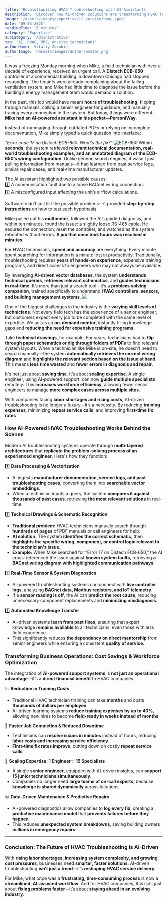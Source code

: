 ```yaml
---
title: 'Revolutionizing HVAC Troubleshooting with AI-Assistants'
description: 'Discover how AI-driven solutions are transforming HVAC troubleshooting, cutting training costs, and providing real-time solutions to technicians on-site.'
image: '/assets/images/expertise/it_service/hvac.jpeg'
date: '09-03-2025'
readingTime: '6 minutes'
category: 'Expertise'
subCategory: 'Administrative'
tag: 'AI, HVAC, BMS, on-site technicians'
authorName: 'Vitaliy Zarubin'
authorImage: '/assets/images/author/avatar.png'
---
```


It was a freezing Monday morning when Mike, a field technician with over a decade of experience, received an urgent call. A **Distech ECB-650** controller at a commercial building in downtown Chicago had stopped responding. The tenants were already complaining about the failing ventilation system, and Mike had little time to diagnose the issue before the building’s energy management team would demand a solution. 

In the past, this job would have meant **hours of troubleshooting**, flipping through manuals, calling a senior engineer for guidance, and manually tracing every connection in the system. But today, things were different. **Mike had an AI-powered assistant in his pocket—PersoniWay**.

Instead of rummaging through outdated PDFs or relying on incomplete documentation, Mike simply typed a quick question into interface: 

*"Error code 17 on Distech ECB-650. What’s the fix?"*
![ECB-650](https://i.imgur.com/LPMhEWM.png)
Within **seconds**, the system retrieved **relevant technical documentation, real-world troubleshooting examples, and an annotated diagram of the ECB-650’s wiring configuration**. Unlike generic search engines, it wasn’t just pulling information from manuals—it had learned from past service logs, similar repair cases, and real-time manufacturer updates.

The AI assistant highlighted two possible causes:  
1️⃣ A communication fault due to a loose BACnet wiring connection.  
2️⃣ A misconfigured input affecting the unit’s airflow calculations.

Software didn’t just list the possible problems—it provided **step-by-step instructions** on how to test each hypothesis. 

Mike pulled out his **multimeter**, followed the AI’s guided diagnosis, and within ten minutes, found the issue: a slightly loose RS-485 cable. He secured the connection, reset the controller, and watched as the system rebooted without errors. **A job that once took hours was resolved in minutes**.

For HVAC technicians, **speed and accuracy** are everything. Every minute spent searching for information is a minute lost in productivity. Traditionally, troubleshooting requires **years of hands-on experience**, expensive training programs, and direct access to engineers who may not always be available.

By leveraging **AI-driven vector databases**, the system **understands technical queries**, **retrieves relevant schematics**, and **guides technicians in real-time**. It’s more than just a search tool—it’s a **problem-solving companion**, trained specifically to understand **HVAC controllers, sensors, and building management systems**.
![](https://i.imgur.com/5NEb78V.jpg)

One of the biggest challenges in the industry is the **varying skill levels of technicians**. Not every field tech has the experience of a senior engineer, but customers expect every job to be completed with the same level of expertise. We act as an **on-demand mentor**, instantly filling knowledge gaps and **reducing the need for expensive training programs**.

Take **technical drawings**, for example. For years, technicians had to **flip through paper schematics or dig through folders of PDFs** to find relevant system layouts. When a technician like Mike is on-site, he doesn’t need to search manually—the system **automatically retrieves the correct wiring diagram** and **highlights the relevant section based on the issue at hand**. This means **less time wasted** and **fewer errors in diagnosis and repair**.

It's not just about **saving time**. It’s about **scaling expertise**. A single engineer, using AI-powered support, can now **guide multiple specialists** remotely. This **increases workforce efficiency**, allowing fewer senior engineers to manage **more complex cases across multiple sites**. 

With companies facing **labor shortages and rising costs**, AI-driven troubleshooting is no longer a luxury—it’s a necessity. By reducing **training expenses**, minimizing **repeat service calls**, and improving **first-time fix rates**

### **How AI-Powered HVAC Troubleshooting Works Behind the Scenes**  

Modern AI troubleshooting systems operate through **multi-layered architectures** that **replicate the problem-solving process of an experienced engineer**. Here's how they function:

1️⃣ **Data Processing & Vectorization**  
   - AI ingests **manufacturer documentation, service logs, and past troubleshooting cases**, converting them into **searchable vector embeddings**.
   - When a technician inputs a query, the system **compares it against thousands of past cases**, retrieving **the most relevant solutions** in real-time.

2️⃣ **Technical Drawings & Schematic Recognition**  
   - **Traditional problem:** HVAC technicians manually search through **hundreds of pages** of PDF manuals or call engineers for help.
   - **AI solution:** The system **identifies the correct schematic**, then **highlights the specific wiring, component, or control logic relevant to the technician's issue**.
   - **Example:** When Mike searched for “Error 17 on Distech ECB-650,” the AI cross-referenced the issue against **known system faults**, retrieving **a BACnet wiring diagram with highlighted communication pathways**.

3️⃣ **Real-Time Sensor & System Diagnostics**  
   - AI-powered troubleshooting systems can connect with **live controller logs**, analyzing **BACnet data, Modbus registers, and IoT telemetry**.
   - If a **sensor reading is off**, the AI can **predict the root cause**, reducing unnecessary component replacements and **minimizing misdiagnosis**.

4️⃣ **Automated Knowledge Transfer**  
   - AI-driven systems **learn from past fixes**, ensuring that expert knowledge **remains available** to all technicians, even those with less field experience.
   - This significantly reduces **the dependency on direct mentorship** from senior engineers while ensuring a consistent **quality of service**.

### **Transforming Business Operations: Cost Savings & Workforce Optimization**  

The integration of **AI-powered support systems** is **not just an operational advantage**—it’s a **direct financial benefit** to HVAC companies.

📉 **Reduction in Training Costs**  
   - Traditional HVAC technician training can take **months** and costs **thousands of dollars per employee**.
   - AI-driven learning systems **reduce training expenses by up to 40%**, allowing new hires to become **field-ready in weeks instead of months**.

🚀 **Faster Job Completion & Reduced Downtime**  
   - Technicians can **resolve issues in minutes** instead of hours, reducing **labor costs and increasing service efficiency**.
   - **First-time fix rates improve**, cutting down on costly **repeat service calls**.

👷 **Scaling Expertise: 1 Engineer = 15 Specialists**  
   - A single **senior engineer**, equipped with AI-driven insights, can **support 15 junior technicians simultaneously**.
   - Companies no longer need **large teams of on-call experts**, because **knowledge is shared dynamically** across locations.

📊 **Data-Driven Maintenance & Predictive Repairs**  
   - AI-powered diagnostics allow companies to **log every fix**, creating a **predictive maintenance model** that **prevents failures before they happen**.
   - This reduces **unexpected system breakdowns**, saving building owners **millions in emergency repairs**.

---

### **Conclusion: The Future of HVAC Troubleshooting is AI-Driven**  

With **rising labor shortages, increasing system complexity, and growing cost pressures**, businesses need **smarter, faster solutions**. AI-driven troubleshooting **isn’t just a trend**—it’s **reshaping HVAC service delivery**.

For Mike, what once was a **frustrating, time-consuming process** is now a **streamlined, AI-assisted workflow**. And for HVAC companies, this isn’t just about **fixing problems faster**—it’s about **staying ahead in an evolving industry**.
